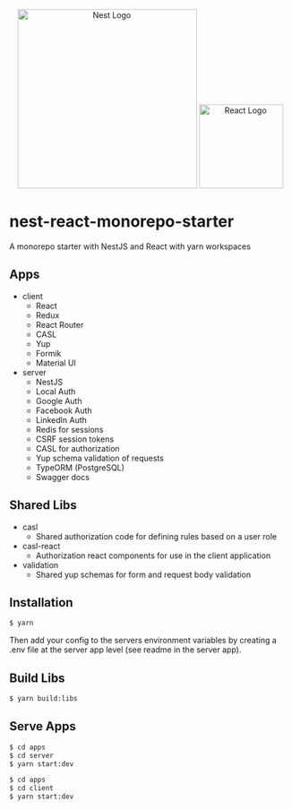 <div align="center">
  <a href="http://nestjs.com/" target="blank"><img src="https://nestjs.com/img/logo_text.svg" width="320" alt="Nest Logo" /></a>
    <a href="https://reactjs.org/" target="blank"><img src="https://upload.wikimedia.org/wikipedia/commons/thumb/a/a7/React-icon.svg/220px-React-icon.svg.png" width="150" alt="React Logo" /></a>
</div>

# nest-react-monorepo-starter

A monorepo starter with NestJS and React with yarn workspaces

## Apps

-   client
    -   React
    -   Redux
    -   React Router
    -   CASL
    -   Yup
    -   Formik
    -   Material UI
-   server
    -   NestJS
    -   Local Auth
    -   Google Auth
    -   Facebook Auth
    -   LinkedIn Auth
    -   Redis for sessions
    -   CSRF session tokens
    -   CASL for authorization
    -   Yup schema validation of requests
    -   TypeORM (PostgreSQL)
    -   Swagger docs

## Shared Libs

-   casl
    -   Shared authorization code for defining rules based on a user role
-   casl-react
    -   Authorization react components for use in the client application
-   validation
    -   Shared yup schemas for form and request body validation

## Installation

```bash
$ yarn
```

Then add your config to the servers environment variables by creating a .env file at the server app level (see readme in the server app).

## Build Libs

```bash
$ yarn build:libs
```

## Serve Apps

```bash
$ cd apps
$ cd server
$ yarn start:dev
```

```bash
$ cd apps
$ cd client
$ yarn start:dev
```
